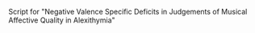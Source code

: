 Script for "Negative Valence Specific Deficits in Judgements of Musical Affective Quality in Alexithymia" 
